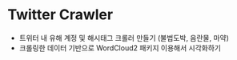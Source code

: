 # Twitter Crawler 
* 트위터 내 유해 계정 및 해시태그 크롤러 만들기 (불법도박, 음란물, 마약)
* 크롤링한 데이터 기반으로 WordCloud2 패키지 이용해서 시각화하기
